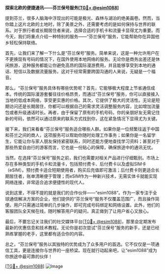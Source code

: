 **探索北欧的便捷通讯——芬兰保号服务[[TG💪+ @esim1088](https://t.me/s/esim1088)]**

提到芬兰，很多人脑海中浮现出的可能是极光、森林与湖泊的绝美画卷。然而，当你踏上这片北欧的土地时，除了美景之外，还需要考虑的是如何保持与世界的联系。对于旅行者或长期居住者来说，选择合适的手机卡和流量卡显得尤为重要。而今天，我们将重点介绍一种特别的服务——“芬兰保号”服务，它能帮助你在异国他乡轻松保持联络。

首先，让我们来了解一下什么是“芬兰保号”服务。简单来说，这是一种允许用户在不更换现有号码的情况下，在国外使用本地网络的服务。无论你是商务出差还是休闲旅游，这种服务都能让你避免高昂的国际漫游费用，并且能够享受到本地的通话、短信以及数据流量服务。这对于经常需要跨国沟通的人来说，无疑是一个福音。

那么，“芬兰保号”服务具体有哪些优势呢？首先，它能够极大程度上节省通信成本。传统的国际漫游套餐往往价格昂贵，而通过“芬兰保号”服务，你可以直接接入当地的低成本网络，享受更实惠的价格。其次，它提供了极大的灵活性。无论是短期访问还是长期居住，你都可以根据自己的需求灵活调整服务内容，比如增加流量包或者升级通话时长。再者，由于保留了原有的手机号码，你的亲朋好友无需记住新的号码，依然可以通过原来的联系方式找到你，这在紧急情况下显得尤为关键。

接下来，我们来看看“芬兰保号”服务适合哪些人群。如果你是一位频繁往返于中国和芬兰之间的商人，这项服务可以帮助你随时处理工作事务；如果你是一名留学生，它能让你与家人朋友保持紧密联系，同时还能方便地查找学习资料；甚至对于那些热爱自由行的游客而言，它也是一份贴心的保障，确保旅途中的通讯无忧。

当然，在选择“芬兰保号”服务之前，我们也需要对相关产品进行仔细甄别。市场上存在多种类型的手机卡和流量卡，包括预付费卡、后付费卡以及虚拟SIM卡（eSIM）。预付费卡适合短期使用者，购买后充值即可激活；后付费卡则更适合长期居住者，账单清晰便于管理；而eSIM作为一种新兴技术，无需实体卡就能实现网络连接，非常适合追求便捷性的现代人。

说到这里，不得不提的就是我们的合作伙伴——“esim1088”。作为一家专注于全球通信解决方案的企业，他们提供的“芬兰保号”服务不仅覆盖范围广，而且操作简便。用户只需通过简单的几步操作，即可完成号码绑定和网络设置。此外，他们的客服团队全天候在线，随时解答用户的疑问，真正做到了让用户省心又放心。

最后，不要忘记关注我们的社交媒体平台[[TG💪+ @esim1088](https://t.me/s/esim1088)]，那里会定期发布最新的优惠信息和技术教程。无论你是初次尝试“芬兰保号”服务的新手，还是已经熟练掌握的老手，这里都有适合你的内容。

总之，“芬兰保号”服务以其独特的优势成为了众多用户的首选。它不仅仅是一项通信工具，更是连接你与世界的一座桥梁。现在就行动起来吧，让“esim1088”成为你旅途中最可靠的伙伴！

[[TG💪+ @esim1088](https://t.me/s/esim1088)] ![Image](https://i.postimg.cc/4NQfJmqS/Snipaste-2025-05-13-00-14-12.png)